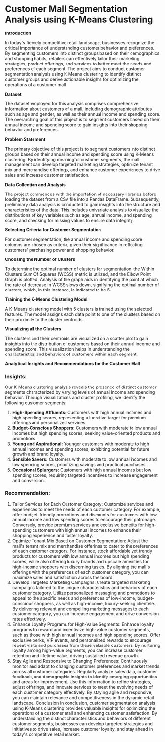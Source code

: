 # **Customer Mall Segmentation Analysis using K-Means Clustering**

**Introduction**

In today's fiercely competitive retail landscape, businesses recognize the critical importance of understanding customer behavior and preferences. By segmenting customers into distinct groups based on their demographics and shopping habits, retailers can effectively tailor their marketing strategies, product offerings, and services to better meet the needs and preferences of each segment. The project aims to conduct customer segmentation analysis using K-Means clustering to identify distinct customer groups and derive actionable insights for optimizing the operations of a customer mall.

**Dataset**

The dataset employed for this analysis comprises comprehensive information about customers of a mall, including demographic attributes such as age and gender, as well as their annual income and spending score. The overarching goal of this project is to segment customers based on their annual income and spending score to gain insights into their shopping behavior and preferences.

**Problem Statement**

The primary objective of this project is to segment customers into distinct groups based on their annual income and spending score using K-Means clustering. By identifying meaningful customer segments, the mall management can develop targeted marketing strategies, optimize tenant mix and merchandise offerings, and enhance customer experiences to drive sales and increase customer satisfaction.

**Data Collection and Analysis**

The project commences with the importation of necessary libraries before loading the dataset from a CSV file into a Pandas DataFrame. Subsequently, preliminary data analysis is conducted to gain insights into the structure and characteristics of the data. This includes univariate analysis to visualize the distributions of key variables such as age, annual income, and spending score, and checking for missing values to ensure data integrity.

**Selecting Criteria for Customer Segmentation**

For customer segmentation, the annual income and spending score columns are chosen as criteria, given their significance in reflecting customers' purchasing power and shopping behavior.

**Choosing the Number of Clusters**

To determine the optimal number of clusters for segmentation, the Within Clusters Sum Of Squares (WCSS) metric is utilized, and the Elbow Point Graph is plotted. Analysis of the graph aids in identifying the point at which the rate of decrease in WCSS slows down, signifying the optimal number of clusters, which, in this instance, is indicated to be 5.

**Training the K-Means Clustering Model**

A K-Means clustering model with 5 clusters is trained using the selected features. The model assigns each data point to one of the clusters based on their proximity to the cluster centroids.

**Visualizing all the Clusters**

The clusters and their centroids are visualized on a scatter plot to gain insights into the distribution of customers based on their annual income and spending score. This visualization helps in understanding the characteristics and behaviors of customers within each segment.

**Analytical Insights and Recommendations for the Customer Mall**

### Insights:
Our K-Means clustering analysis reveals the presence of distinct customer segments characterized by varying levels of annual income and spending behavior. Through visualizations and cluster profiling, we identify the following customer segments:
1. **High-Spending Affluents:** Customers with high annual incomes and high spending scores, representing a lucrative target for premium offerings and personalized services.
2. **Budget-Conscious Shoppers:** Customers with moderate to low annual incomes but high spending scores, seeking value-oriented products and promotions.
3. **Young and Aspirational:** Younger customers with moderate to high annual incomes and spending scores, exhibiting potential for future growth and brand loyalty.
4. **Sensible Savers:** Customers with moderate to low annual incomes and low spending scores, prioritizing savings and practical purchases.
5. **Occasional Splurgers:** Customers with high annual incomes but low spending scores, requiring targeted incentives to increase engagement and conversion.
### Recommendation:
1. Tailor Services for Each Customer Category:
Customize services and experiences to meet the needs of each customer category. For example, offer budget-friendly promotions and discounts for customers with low annual income and low spending scores to encourage their patronage. Conversely, provide premium services and exclusive benefits for high-spending customers with high annual incomes to enhance their shopping experience and foster loyalty.
2. Optimize Tenant Mix Based on Customer Segmentation:
Adjust the mall's tenant mix and merchandise offerings to cater to the preferences of each customer category. For instance, stock affordable yet trendy products for customers with low annual incomes but high spending scores, while also offering luxury brands and upscale amenities for high-income shoppers with discerning tastes. By aligning the mall's offerings with the preferences of each customer category, you can maximize sales and satisfaction across the board.
3. Develop Targeted Marketing Campaigns:
Create targeted marketing campaigns tailored to the unique characteristics and behaviors of each customer category. Utilize personalized messaging and promotions to appeal to the specific needs and preferences of low-income, budget-conscious shoppers, as well as high-income, luxury-seeking clientele. By delivering relevant and compelling marketing messages to each customer category, you can increase engagement and drive conversion rates effectively.
4. Enhance Loyalty Programs for High-Value Segments:
Enhance loyalty programs to reward and incentivize high-value customer segments, such as those with high annual incomes and high spending scores. Offer exclusive perks, VIP events, and personalized rewards to encourage repeat visits and purchases from these valuable customers. By nurturing loyalty among high-value segments, you can increase customer retention and lifetime value, driving sustained revenue growth.
5. Stay Agile and Responsive to Changing Preferences:
Continuously monitor and adapt to changing customer preferences and market trends across all customer categories. Regularly analyze sales data, customer feedback, and demographic insights to identify emerging opportunities and areas for improvement. Use this information to refine strategies, adjust offerings, and innovate services to meet the evolving needs of each customer category effectively. By staying agile and responsive, you can maintain relevance and competitiveness in the dynamic retail landscape.
Conclusion
In conclusion, customer segmentation analysis using K-Means clustering provides valuable insights for optimizing the operations of a customer mall and enhancing customer satisfaction. By understanding the distinct characteristics and behaviors of different customer segments, businesses can develop targeted strategies and initiatives to drive sales, increase customer loyalty, and stay ahead in today's competitive retail market.

